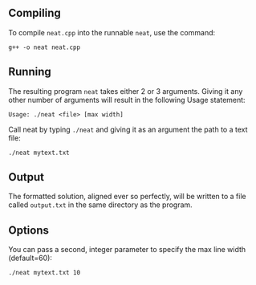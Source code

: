 ## Compiling

To compile `neat.cpp` into the runnable `neat`, use the
command:

```g++ -o neat neat.cpp```

## Running

The resulting program `neat` takes either 2 or 3 arguments.
Giving it any other number of arguments will result in the
following Usage statement:

```Usage: ./neat <file> [max width]```

Call neat by typing `./neat` and giving it as an argument
the path to a text file:

```./neat mytext.txt```

## Output

The formatted solution, aligned ever so perfectly, will be
written to a file called `output.txt` in the same directory
as the program.

## Options

You can pass a second, integer parameter to specify the max
line width (default=60):

```./neat mytext.txt 10```

